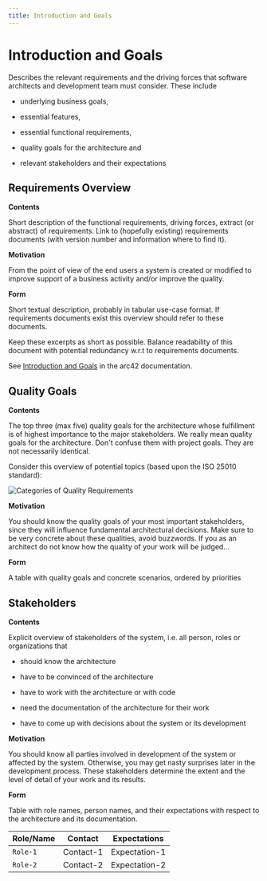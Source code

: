 ```yaml
---
title: Introduction and Goals
---
```


# Introduction and Goals

Describes the relevant requirements and the driving forces that software
architects and development team must consider. These include

-   underlying business goals,

-   essential features,

-   essential functional requirements,

-   quality goals for the architecture and

-   relevant stakeholders and their expectations

## Requirements Overview

**Contents**

Short description of the functional requirements, driving forces,
extract (or abstract) of requirements. Link to (hopefully existing)
requirements documents (with version number and information where to
find it).

**Motivation**

From the point of view of the end users a system is created or modified
to improve support of a business activity and/or improve the quality.

**Form**

Short textual description, probably in tabular use-case format. If
requirements documents exist this overview should refer to these
documents.

Keep these excerpts as short as possible. Balance readability of this
document with potential redundancy w.r.t to requirements documents.

See [Introduction and Goals](https://docs.arc42.org/section-1/) in the
arc42 documentation.


## Quality Goals

**Contents**

The top three (max five) quality goals for the architecture whose
fulfillment is of highest importance to the major stakeholders. We
really mean quality goals for the architecture. Don't confuse them with
project goals. They are not necessarily identical.

Consider this overview of potential topics (based upon the ISO 25010
standard):

![Categories of Quality
Requirements](images/01_2_iso-25010-topics-EN.drawio.png)

**Motivation**

You should know the quality goals of your most important stakeholders,
since they will influence fundamental architectural decisions. Make sure
to be very concrete about these qualities, avoid buzzwords. If you as an
architect do not know how the quality of your work will be judged...

**Form**

A table with quality goals and concrete scenarios, ordered by priorities

## Stakeholders

**Contents**

Explicit overview of stakeholders of the system, i.e. all person, roles
or organizations that

-   should know the architecture

-   have to be convinced of the architecture

-   have to work with the architecture or with code

-   need the documentation of the architecture for their work

-   have to come up with decisions about the system or its development

**Motivation**

You should know all parties involved in development of the system or
affected by the system. Otherwise, you may get nasty surprises later in
the development process. These stakeholders determine the extent and the
level of detail of your work and its results.

**Form**

Table with role names, person names, and their expectations with respect
to the architecture and its documentation.

| Role/Name   | Contact    |  Expectations  |
| ----------- | ---------- | -------------  |
| `Role-1`    | Contact-1  | Expectation-1  |
| `Role-2`    | Contact-2  | Expectation-2  |
